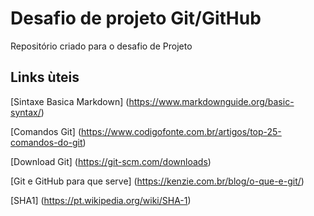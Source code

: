 # Desafio de projeto Git/GitHub
Repositório criado para o desafio de Projeto

## Links ùteis

[Sintaxe Basica Markdown] (https://www.markdownguide.org/basic-syntax/)

[Comandos Git] (https://www.codigofonte.com.br/artigos/top-25-comandos-do-git)

[Download Git] (https://git-scm.com/downloads)

[Git e GitHub para que serve] (https://kenzie.com.br/blog/o-que-e-git/)

[SHA1] (https://pt.wikipedia.org/wiki/SHA-1)



